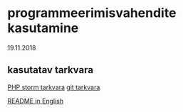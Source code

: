 # programmeerimisvahendite kasutamine
19.11.2018

## kasutatav tarkvara
[PHP storm tarkvara](https://www.jetbrains.com/phpstorm/documentation/)
[git tarkvara](https://git-scm.com/doc)

[README in English](C:\Users\kristjan.konsap\PhpstormProjects\pvk\README.en.md)